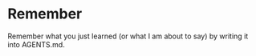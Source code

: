 # Remember

Remember what you just learned (or what I am about to say) by writing it into
AGENTS.md.
